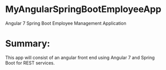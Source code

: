 # MyAngularSpringBootEmployeeApp
Angular 7 Spring Boot Employee Management Application


# Summary:
This app will consist of an angular front end using Angular 7 and Spring Boot for REST services.
